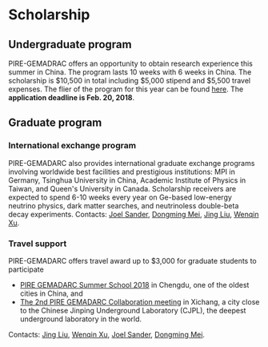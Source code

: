 # Scholarship

## Undergraduate program

PIRE-GEMADRAC offers an opportunity to obtain research experience this summer in China. The program lasts 10 weeks with 6 weeks in China. The scholarship is \$10,500 in total including \$5,000 stipend and \$5,500 travel expenses. The flier of the program for this year can be found [here](http://pire.gemadarc.org/education/2018/02/02/guided-research-in-china-this-summer.html). The **application deadline is Feb. 20, 2018**.

## Graduate program

### International exchange program
PIRE-GEMADARC also provides international graduate exchange programs involving worldwide best facilities and prestigious institutions: MPI in Germany, Tsinghua University in China, Academic Institute of Physics in Taiwan, and Queen's University in Canada. Scholarship receivers are expected to spend 6-10 weeks every year on Ge-based low-energy neutrino physics, dark matter searches, and neutrinoless double-beta decay experiments. Contacts: [Joel Sander](http://www.usd.edu/faculty-and-staff/Joel-Sander), [Dongming Mei](http://www.usd.edu/faculty-and-staff/Dongming-Mei), [Jing Liu](http://www.usd.edu/faculty-and-staff/Jing-Liu), [Wenqin Xu](http://www.usd.edu/faculty-and-staff/Wenqin-Xu).

### Travel support
PIRE-GEMADARC offers travel award up to \$3,000 for graduate students to participate
- [PIRE GEMADARC Summer School 2018](http://pire.gemadarc.org/education/#summer-school) in Chengdu, one of the oldest cities in China, and
- [The 2nd PIRE GEMADARC Collaboration meeting](http://pire.gemadarc.org/collaboration/2018/07/08/second-collaboration-meeting.html) in Xichang, a city close to the Chinese Jinping Underground Laboratory (CJPL), the deepest underground laboratory in the world.

Contacts: [Jing Liu](http://www.usd.edu/faculty-and-staff/Jing-Liu), [Wenqin Xu](http://www.usd.edu/faculty-and-staff/Wenqin-Xu), [Joel Sander](http://www.usd.edu/faculty-and-staff/Joel-Sander), [Dongming Mei](http://www.usd.edu/faculty-and-staff/Dongming-Mei).

